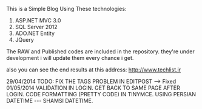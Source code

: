 This is a Simple Blog Using These technologies:

1. ASP.NET MVC 3.0
2. SQL Server 2012
3. ADO.NET Entity
4. JQuery

The RAW and Published codes are included in the repository.
they're under development i will update them every chance i get.  

also you can see the end results at this address: http://www.techlist.ir

29/04/2014
TODO:
	FIX THE TAGS PROBLEM IN EDITPOST --> Fixed 01/05/2014
	VALIDATION IN LOGIN.
	GET BACK TO SAME PAGE AFTER LOGIN.
	CODE FORMATTING (PRETTY CODE) IN TINYMCE.
	USING PERSIAN DATETIME --- SHAMSI DATETIME.
  
